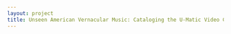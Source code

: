 ```yaml
--- 
layout: project 
title: Unseen American Vernacular Music: Cataloging the U-Matic Video Collection at Country Music Foundation
---
```



